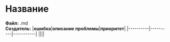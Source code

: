 # Название
**Файл:** .md  
**Создатель:**
|**ошибка**|**описание проблемы**|**приоритет**|
|----------|----------|-----------|
||||
